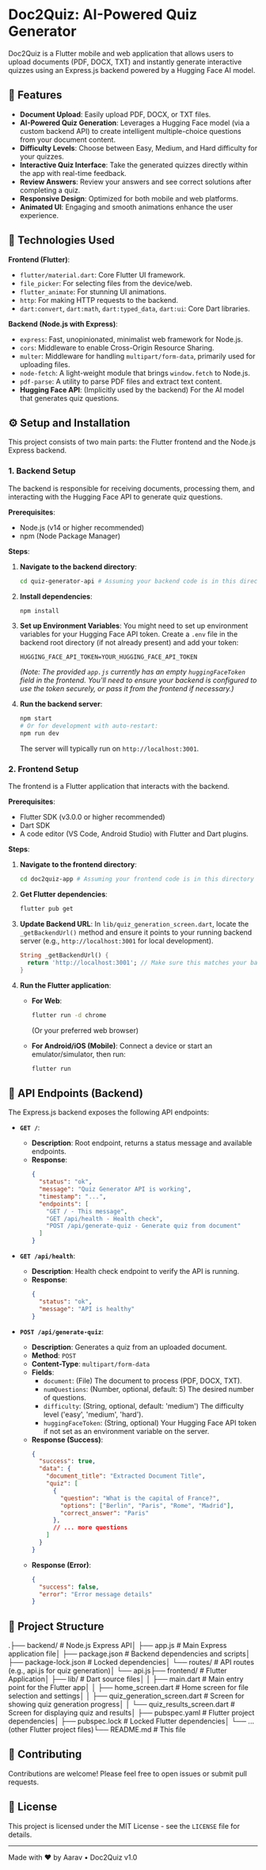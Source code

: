 # Doc2Quiz: AI-Powered Quiz Generator

Doc2Quiz is a Flutter mobile and web application that allows users to upload documents (PDF, DOCX, TXT) and instantly generate interactive quizzes using an Express.js backend powered by a Hugging Face AI model.

## 🌟 Features

-   **Document Upload**: Easily upload PDF, DOCX, or TXT files.
-   **AI-Powered Quiz Generation**: Leverages a Hugging Face model (via a custom backend API) to create intelligent multiple-choice questions from your document content.
-   **Difficulty Levels**: Choose between Easy, Medium, and Hard difficulty for your quizzes.
-   **Interactive Quiz Interface**: Take the generated quizzes directly within the app with real-time feedback.
-   **Review Answers**: Review your answers and see correct solutions after completing a quiz.
-   **Responsive Design**: Optimized for both mobile and web platforms.
-   **Animated UI**: Engaging and smooth animations enhance the user experience.

## 🚀 Technologies Used

**Frontend (Flutter)**:
-   `flutter/material.dart`: Core Flutter UI framework.
-   `file_picker`: For selecting files from the device/web.
-   `flutter_animate`: For stunning UI animations.
-   `http`: For making HTTP requests to the backend.
-   `dart:convert`, `dart:math`, `dart:typed_data`, `dart:ui`: Core Dart libraries.

**Backend (Node.js with Express)**:
-   `express`: Fast, unopinionated, minimalist web framework for Node.js.
-   `cors`: Middleware to enable Cross-Origin Resource Sharing.
-   `multer`: Middleware for handling `multipart/form-data`, primarily used for uploading files.
-   `node-fetch`: A light-weight module that brings `window.fetch` to Node.js.
-   `pdf-parse`: A utility to parse PDF files and extract text content.
-   **Hugging Face API**: (Implicitly used by the backend) For the AI model that generates quiz questions.

## ⚙️ Setup and Installation

This project consists of two main parts: the Flutter frontend and the Node.js Express backend.

### 1. Backend Setup

The backend is responsible for receiving documents, processing them, and interacting with the Hugging Face API to generate quiz questions.

**Prerequisites**:
-   Node.js (v14 or higher recommended)
-   npm (Node Package Manager)

**Steps**:

1.  **Navigate to the backend directory**:
    ```bash
    cd quiz-generator-api # Assuming your backend code is in this directory
    ```

2.  **Install dependencies**:
    ```bash
    npm install
    ```

3.  **Set up Environment Variables**:
    You might need to set up environment variables for your Hugging Face API token. Create a `.env` file in the backend root directory (if not already present) and add your token:
    ```
    HUGGING_FACE_API_TOKEN=YOUR_HUGGING_FACE_API_TOKEN
    ```
    *(Note: The provided `app.js` currently has an empty `huggingFaceToken` field in the frontend. You'll need to ensure your backend is configured to use the token securely, or pass it from the frontend if necessary.)*

4.  **Run the backend server**:
    ```bash
    npm start
    # Or for development with auto-restart:
    npm run dev
    ```
    The server will typically run on `http://localhost:3001`.

### 2. Frontend Setup

The frontend is a Flutter application that interacts with the backend.

**Prerequisites**:
-   Flutter SDK (v3.0.0 or higher recommended)
-   Dart SDK
-   A code editor (VS Code, Android Studio) with Flutter and Dart plugins.

**Steps**:

1.  **Navigate to the frontend directory**:
    ```bash
    cd doc2quiz-app # Assuming your frontend code is in this directory
    ```

2.  **Get Flutter dependencies**:
    ```bash
    flutter pub get
    ```

3.  **Update Backend URL**:
    In `lib/quiz_generation_screen.dart`, locate the `_getBackendUrl()` method and ensure it points to your running backend server (e.g., `http://localhost:3001` for local development).
    ```dart
    String _getBackendUrl() {
      return 'http://localhost:3001'; // Make sure this matches your backend URL
    }
    ```

4.  **Run the Flutter application**:

    -   **For Web**:
        ```bash
        flutter run -d chrome
        ```
        (Or your preferred web browser)

    -   **For Android/iOS (Mobile)**:
        Connect a device or start an emulator/simulator, then run:
        ```bash
        flutter run
        ```

## 🔌 API Endpoints (Backend)

The Express.js backend exposes the following API endpoints:

-   **`GET /`**:
    -   **Description**: Root endpoint, returns a status message and available endpoints.
    -   **Response**:
        ```json
        {
          "status": "ok",
          "message": "Quiz Generator API is working",
          "timestamp": "...",
          "endpoints": [
            "GET / - This message",
            "GET /api/health - Health check",
            "POST /api/generate-quiz - Generate quiz from document"
          ]
        }
        ```

-   **`GET /api/health`**:
    -   **Description**: Health check endpoint to verify the API is running.
    -   **Response**:
        ```json
        {
          "status": "ok",
          "message": "API is healthy"
        }
        ```

-   **`POST /api/generate-quiz`**:
    -   **Description**: Generates a quiz from an uploaded document.
    -   **Method**: `POST`
    -   **Content-Type**: `multipart/form-data`
    -   **Fields**:
        -   `document`: (File) The document to process (PDF, DOCX, TXT).
        -   `numQuestions`: (Number, optional, default: 5) The desired number of questions.
        -   `difficulty`: (String, optional, default: 'medium') The difficulty level ('easy', 'medium', 'hard').
        -   `huggingFaceToken`: (String, optional) Your Hugging Face API token if not set as an environment variable on the server.
    -   **Response (Success)**:
        ```json
        {
          "success": true,
          "data": {
            "document_title": "Extracted Document Title",
            "quiz": [
              {
                "question": "What is the capital of France?",
                "options": ["Berlin", "Paris", "Rome", "Madrid"],
                "correct_answer": "Paris"
              },
              // ... more questions
            ]
          }
        }
        ```
    -   **Response (Error)**:
        ```json
        {
          "success": false,
          "error": "Error message details"
        }
        ```

## 📁 Project Structure

.├── backend/                  # Node.js Express API│   ├── app.js                # Main Express application file│   ├── package.json          # Backend dependencies and scripts│   ├── package-lock.json     # Locked dependencies│   └── routes/               # API routes (e.g., api.js for quiz generation)│       └── api.js├── frontend/                 # Flutter Application│   ├── lib/                  # Dart source files│   │   ├── main.dart         # Main entry point for the Flutter app│   │   ├── home_screen.dart  # Home screen for file selection and settings│   │   ├── quiz_generation_screen.dart # Screen for showing quiz generation progress│   │   └── quiz_results_screen.dart    # Screen for displaying quiz and results│   ├── pubspec.yaml          # Flutter project dependencies│   ├── pubspec.lock          # Locked Flutter dependencies│   └── ... (other Flutter project files)└── README.md                 # This file
## 🙏 Contributing

Contributions are welcome! Please feel free to open issues or submit pull requests.

## 📄 License

This project is licensed under the MIT License - see the `LICENSE` file for details.

---
Made with ❤️ by Aarav • Doc2Quiz v1.0
